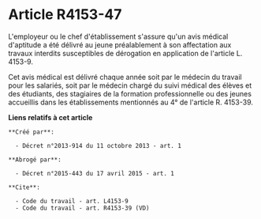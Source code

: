 # Article R4153-47

L'employeur ou le chef d'établissement s'assure qu'un avis médical d'aptitude a été délivré au jeune préalablement à son
affectation aux travaux interdits susceptibles de dérogation en application de l'article L. 4153-9. 

Cet avis médical est délivré chaque année soit par le médecin du travail pour les salariés, soit par le médecin chargé du
suivi médical des élèves et des étudiants, des stagiaires de la formation professionnelle ou des jeunes accueillis dans les
établissements mentionnés au 4° de l'article R. 4153-39.

**Liens relatifs à cet article**

	**Créé par**:

	  - Décret n°2013-914 du 11 octobre 2013 - art. 1

	**Abrogé par**:

	  - Décret n°2015-443 du 17 avril 2015 - art. 1

	**Cite**:

	  - Code du travail - art. L4153-9
	  - Code du travail - art. R4153-39 (VD)
